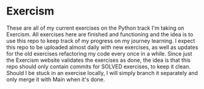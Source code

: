 # Exercism
 
 These are all of my current exercises on the Python track I'm taking on Exercism. All exercises here are finished and functioning and the idea is to use this repo to keep track of my progress on my journey learning. I expect this repo to be uploaded almost daily with new exercises, as well as updates for the old exercises refactoring my code every once in a while. 
 Since just the Exercism website validates the exercises as done, the idea is that this repo should only contain commits for SOLVED exercises, to keep it clean. Should I be stuck in an exercise locally, I will simply branch it separately and only merge it with Main when it's done. 
 

